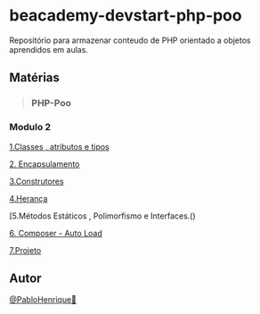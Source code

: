 # beacademy-devstart-php-poo
Repositório para armazenar conteudo de PHP orientado a objetos aprendidos em aulas.


## Matérias

> ### PHP-Poo

### Modulo 2

[1.Classes , atributos e tipos]()

[2. Encapsulamento  ]()

[3.Construtores ]()

[4.Herança ]()

[5.Métodos Estáticos , Polimorfismo e Interfaces.()

[6. Composer - Auto Load ]()

[7.Projeto ]()


## Autor

[@PabloHenrique🚀]()
